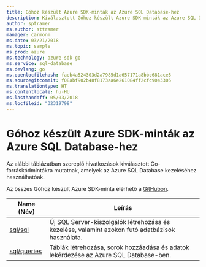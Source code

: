 ```yaml
---
title: Góhoz készült Azure SDK-minták az Azure SQL Database-hez
description: Kiválasztott Góhoz készült Azure SDK-minták az Azure SQL Database használatához.
author: sptramer
ms.author: sttramer
manager: carmonm
ms.date: 03/21/2018
ms.topic: sample
ms.prod: azure
ms.technology: azure-sdk-go
ms.service: sql-database
ms.devlang: go
ms.openlocfilehash: faeb4a524303d2a7985d1a657171a8bbc681ace5
ms.sourcegitcommit: f08abf902b48f8173aa6e261084ff2cfc9043305
ms.translationtype: HT
ms.contentlocale: hu-HU
ms.lasthandoff: 05/03/2018
ms.locfileid: "32319798"
---
```

# <a name="azure-sdk-for-go-samples-for-azure-sql-database"></a>Góhoz készült Azure SDK-minták az Azure SQL Database-hez

Az alábbi táblázatban szereplő hivatkozások kiválasztott Go-forráskódmintákra mutatnak, amelyek az Azure SQL Database kezeléséhez használhatóak.

Az összes Góhoz készült Azure SDK-minta elérhető a [GitHubon](https://github.com/Azure-Samples/azure-sdk-for-go-samples).

| Name (Név) | Leírás |
|------|-------------|
| [sql/sql](https://github.com/Azure-Samples/azure-sdk-for-go-samples/blob/master/sql/sql.go) | Új SQL Server-kiszolgálók létrehozása és kezelése, valamint azokon futó adatbázisok használata. |
| [sql/queries](https://github.com/Azure-Samples/azure-sdk-for-go-samples/blob/master/sql/queries.go) | Táblák létrehozása, sorok hozzáadása és adatok lekérdezése az Azure SQL Database-ben. |
